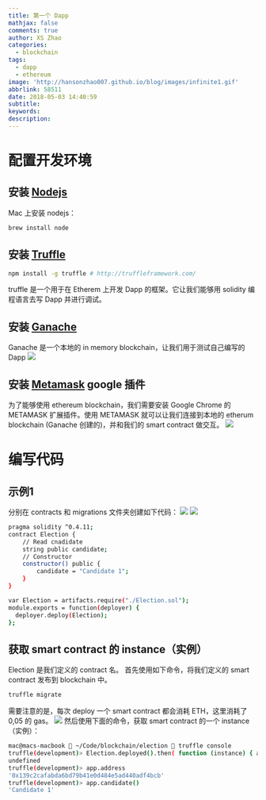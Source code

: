 ```yaml
---
title: 第一个 Dapp
mathjax: false
comments: true
author: XS Zhao
categories:
  - blockchain
tags:
  - dapp
  - ethereum
image: 'http://hansonzhao007.github.io/blog/images/infinite1.gif'
abbrlink: 58511
date: 2018-05-03 14:40:59
subtitle:
keywords:
description:
---
```


# 配置开发环境
## 安装 [Nodejs](https://nodejs.org)
Mac 上安装 nodejs：
```bash
brew install node
```

## 安装 [Truffle](http://truffleframework.com/)
```bash 
npm install -g truffle # http://truffleframework.com/
```
truffle 是一个用于在 Etherem 上开发 Dapp 的框架。它让我们能够用 solidity 编程语言去写 Dapp 并进行调试。

## 安装 [Ganache](http://truffleframework.com/ganache/)
Ganache 是一个本地的 in memory blockchain，让我们用于测试自己编写的 Dapp
![](1.png)

## 安装 [Metamask](https://metamask.io/) google 插件
为了能够使用 ethereum blockchain，我们需要安装 Google Chrome 的 METAMASK 扩展插件。使用 METAMASK 就可以让我们连接到本地的 etherum blockchain (Ganache 创建的)，并和我们的 smart contract 做交互。
![](2.gif)

<!-- more -->

# 编写代码
## 示例1
分别在 contracts 和 migrations 文件夹创建如下代码：
![](4.png)
![](5.png)

```bash :./contracts/Election.sol
pragma solidity ^0.4.11;
contract Election {
    // Read cnadidate
    string public candidate;
    // Constructor
    constructor() public {
        candidate = "Candidate 1";
    }
}
```

```bash :./migrations/2_deploy_contracts.js
var Election = artifacts.require("./Election.sol");
module.exports = function(deployer) {
  deployer.deploy(Election);
};
```


## 获取 smart contract 的 instance（实例）
Election 是我们定义的 contract 名。
首先使用如下命令，将我们定义的 smart contract 发布到 blockchain 中。
```bash
truffle migrate
```
需要注意的是，每次 deploy 一个 smart contract 都会消耗 ETH，这里消耗了 0,05 的 gas。
![](3.png)
然后使用下面的命令，获取 smart contract 的一个 instance（实例）：
```bash
mac@macs-macbook  ~/Code/blockchain/election  truffle console
truffle(development)> Election.deployed().then( function (instance) { app = instance })
undefined
truffle(development)> app.address
'0x139c2cafabda6bd79b41e0d484e5ad440adf4bcb'
truffle(development)> app.candidate()
'Candidate 1'
```
